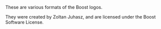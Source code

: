 These are various formats of the Boost logos.

They were created by Zoltan Juhasz, and are licensed under the Boost Software License.
